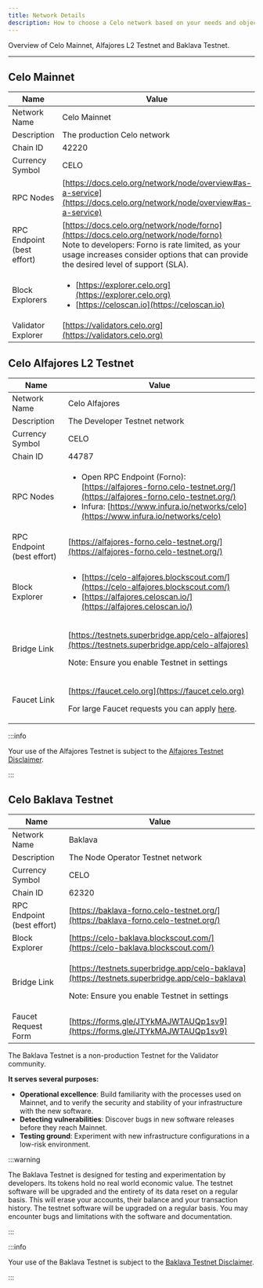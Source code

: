 ```yaml
---
title: Network Details
description: How to choose a Celo network based on your needs and objectives.
---
```


Overview of Celo Mainnet, Alfajores L2 Testnet and Baklava Testnet.

---

## Celo Mainnet

| Name                       | Value                                                                                                                                                                                           |
| -------------------------- | ----------------------------------------------------------------------------------------------------------------------------------------------------------------------------------------------- |
| Network Name               | Celo Mainnet                                                                                                                                                                                    |
| Description                | The production Celo network                                                                                                                                                                     |
| Chain ID                   | 42220                                                                                                                                                                                           |
| Currency Symbol            | CELO                                                                                                                                                                                            |
| RPC Nodes                  | [https://docs.celo.org/network/node/overview#as-a-service](https://docs.celo.org/network/node/overview#as-a-service)                                                                            |
| RPC Endpoint (best effort) | [https://docs.celo.org/network/node/forno](https://docs.celo.org/network/node/forno) <br/> Note to developers: Forno is rate limited, as your usage increases consider options that can provide the desired level of support (SLA). |
| Block Explorers            | <ul><li>[https://explorer.celo.org](https://explorer.celo.org)</li><li>[https://celoscan.io](https://celoscan.io)</li></ul>                                                                     |
| Validator Explorer         | [https://validators.celo.org](https://validators.celo.org)                                                                                                                                      |

## Celo Alfajores L2 Testnet

| Name                       | Value                                                                                                                                                                                                                                                                                                                                                                                                                                                                                   |
| -------------------------- | --------------------------------------------------------------------------------------------------------------------------------------------------------------------------------------------------------------------------------------------------------------------------------------------------------------------------------------------------------------------------------------------------------------------------------------------------------------------------------------- |
| Network Name               | Celo Alfajores                                                                                                                                                                                                                                                                                                                                                                                                                                                                          |
| Description                | The Developer Testnet network                                                                                                                                                                                                                                                                                                                                                                                                                                                           |
| Currency Symbol            | CELO                                                                                                                                                                                                                                                                                                                                                                                                                                                                                    |
| Chain ID                   | 44787                                                                                                                                                                                                                                                                                                                                                                                                                                                                                   |
| RPC Nodes                  | <ul><li>Open RPC Endpoint (Forno): [https://alfajores-forno.celo-testnet.org/](https://alfajores-forno.celo-testnet.org/)</li><li>Infura: [https://www.infura.io/networks/celo](https://www.infura.io/networks/celo)</li></ul> |
| RPC Endpoint (best effort) | [https://alfajores-forno.celo-testnet.org/](https://alfajores-forno.celo-testnet.org/)                                                                                                                                                                                                                                                                                                                                                                                                  |
| Block Explorer             | <ul><li>[https://celo-alfajores.blockscout.com/](https://celo-alfajores.blockscout.com/)</li><li>[https://alfajores.celoscan.io/](https://alfajores.celoscan.io/)</li></ul>                                                                                                                                                                                                                                                                                                            |
| Bridge Link                | <p>[https://testnets.superbridge.app/celo-alfajores](https://testnets.superbridge.app/celo-alfajores)</p><p>Note: Ensure you enable Testnet in settings </p>                                                                                                                                                                                                                                                                                                                                                  |
| Faucet Link                | <p>[https://faucet.celo.org](https://faucet.celo.org)</p><p>For large Faucet requests you can apply [here](https://docs.google.com/forms/d/e/1FAIpQLSfpt3WikYt5-TsDHmUgfFCbZjmZMcWr9bO5H0csHcmMrl9sFw/viewform).</p>                                                                                                                                                                                                                                                                    |

:::info

Your use of the Alfajores Testnet is subject to the [Alfajores Testnet Disclaimer](/network/alfajores/disclaimer).

:::

## Celo Baklava Testnet

| Name                      | Value                                                                                                                                                    |
| ------------------------- | -------------------------------------------------------------------------------------------------------------------------------------------------------- |
| Network Name              | Baklava                                                                                                                                                  |
| Description               | The Node Operator Testnet network                                                                                                                        |
| Currency Symbol           | CELO                                                                                                                                                     |
| Chain ID                  | 62320                                                                                                                                                    |
| RPC Endpoint (best effort) | [https://baklava-forno.celo-testnet.org/](https://baklava-forno.celo-testnet.org/)                                                                       |
| Block Explorer            | [https://celo-baklava.blockscout.com/](https://celo-baklava.blockscout.com/)                                                                             |
| Bridge Link               | <p>[https://testnets.superbridge.app/celo-baklava](https://testnets.superbridge.app/celo-baklava)</p><p>Note: Ensure you enable Testnet in settings </p> |
| Faucet Request Form       | [https://forms.gle/JTYkMAJWTAUQp1sv9](https://forms.gle/JTYkMAJWTAUQp1sv9)                                                                               |

The Baklava Testnet is a non-production Testnet for the Validator community.

**It serves several purposes:**

- **Operational excellence**: Build familiarity with the processes used on Mainnet, and to verify the security and stability of your infrastructure with the new software.
- **Detecting vulnerabilities**: Discover bugs in new software releases before they reach Mainnet.
- **Testing ground**: Experiment with new infrastructure configurations in a low-risk environment.

:::warning

The Baklava Testnet is designed for testing and experimentation by developers. Its tokens hold no real world economic value. The testnet software will be upgraded and the entirety of its data reset on a regular basis. This will erase your accounts, their balance and your transaction history. The testnet software will be upgraded on a regular basis. You may encounter bugs and limitations with the software and documentation.

:::

:::info

Your use of the Baklava Testnet is subject to the [Baklava Testnet Disclaimer](/network/baklava/disclaimer).

:::
